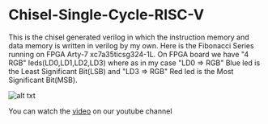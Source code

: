 # Chisel-Single-Cycle-RISC-V
This is the chisel generated verilog in which the instruction memory and data memory is written in verilog by my own.
Here is the Fibonacci Series running on FPGA Arty-7 xc7a35ticsg324-1L. On FPGA board we have "4 RGB" leds(LD0,LD1,LD2,LD3) where as in my case "LD0 => RGB" Blue led is the Least Significant Bit(LSB) and "LD3 => RGB" Red led is the Most Significant Bit(MSB).

![alt txt](https://github.com/zeeshanrafique009/Chisel-Single-Cycle-RISC-V/blob/master/description.PNG)

You can watch the [video](https://www.youtube.com/watch?v=6RJ4npCnwvA) on our youtube channel
